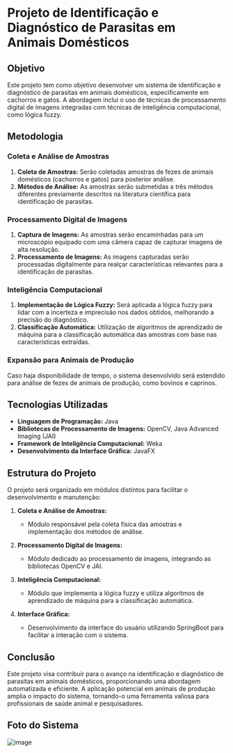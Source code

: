 # Projeto de Identificação e Diagnóstico de Parasitas em Animais Domésticos

## Objetivo
Este projeto tem como objetivo desenvolver um sistema de identificação e diagnóstico de parasitas em animais domésticos, especificamente em cachorros e gatos. A abordagem inclui o uso de técnicas de processamento digital de imagens integradas com técnicas de inteligência computacional, como lógica fuzzy.

## Metodologia

### Coleta e Análise de Amostras
1. **Coleta de Amostras:** Serão coletadas amostras de fezes de animais domésticos (cachorros e gatos) para posterior análise.
2. **Métodos de Análise:** As amostras serão submetidas a três métodos diferentes previamente descritos na literatura científica para identificação de parasitas.

### Processamento Digital de Imagens
1. **Captura de Imagens:** As amostras serão encaminhadas para um microscópio equipado com uma câmera capaz de capturar imagens de alta resolução.
2. **Processamento de Imagens:** As imagens capturadas serão processadas digitalmente para realçar características relevantes para a identificação de parasitas.

### Inteligência Computacional
1. **Implementação de Lógica Fuzzy:** Será aplicada a lógica fuzzy para lidar com a incerteza e imprecisão nos dados obtidos, melhorando a precisão do diagnóstico.
2. **Classificação Automática:** Utilização de algoritmos de aprendizado de máquina para a classificação automática das amostras com base nas características extraídas.

### Expansão para Animais de Produção
Caso haja disponibilidade de tempo, o sistema desenvolvido será estendido para análise de fezes de animais de produção, como bovinos e caprinos.

## Tecnologias Utilizadas
- **Linguagem de Programação:** Java
- **Bibliotecas de Processamento de Imagens:** OpenCV, Java Advanced Imaging (JAI)
- **Framework de Inteligência Computacional:** Weka 
- **Desenvolvimento da Interface Gráfica:** JavaFX

## Estrutura do Projeto
O projeto será organizado em módulos distintos para facilitar o desenvolvimento e manutenção:

1. **Coleta e Análise de Amostras:**
   - Módulo responsável pela coleta física das amostras e implementação dos métodos de análise.

2. **Processamento Digital de Imagens:**
   - Módulo dedicado ao processamento de imagens, integrando as bibliotecas OpenCV e JAI.

3. **Inteligência Computacional:**
   - Módulo que implementa a lógica fuzzy e utiliza algoritmos de aprendizado de máquina para a classificação automática.

4. **Interface Gráfica:**
   - Desenvolvimento da interface do usuário utilizando SpringBoot para facilitar a interação com o sistema.

## Conclusão
Este projeto visa contribuir para o avanço na identificação e diagnóstico de parasitas em animais domésticos, proporcionando uma abordagem automatizada e eficiente. A aplicação potencial em animais de produção amplia o impacto do sistema, tornando-o uma ferramenta valiosa para profissionais de saúde animal e pesquisadores.


## Foto do Sistema
![image](https://github.com/user-attachments/assets/bbdc822b-96fb-43b2-bb33-6b4facb55987)


